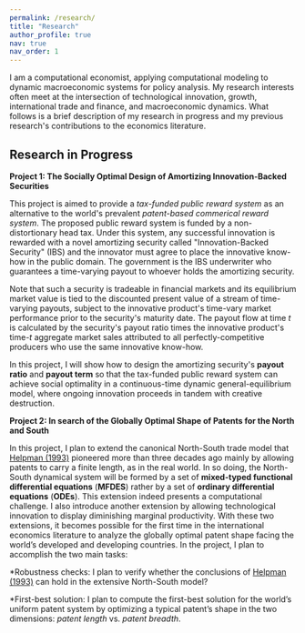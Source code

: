 ```yaml
---
permalink: /research/
title: "Research"
author_profile: true
nav: true
nav_order: 1
---
```


I am a computational economist, applying computational modeling to dynamic macroeconomic systems for policy analysis. My research interests often meet at the intersection of technological innovation, growth, international trade and finance, and macroeconomic dynamics. What follows is a brief description of my research in progress and my previous research's contributions to the economics literature. 

## Research in Progress

**Project 1: The Socially Optimal Design of Amortizing Innovation-Backed Securities**

This project is aimed to provide a *tax-funded public reward system* as an alternative to the world's prevalent *patent-based commerical reward system*. The proposed public reward system is funded by a non-distortionary head tax. Under this system, any successful innovation is rewarded with a novel amortizing security called "Innovation-Backed Security" (IBS) and the innovator must agree to place the innovative know-how in the public domain. The government is the IBS underwriter who guarantees a time-varying payout to whoever holds the amortizing security. 

Note that such a security is tradeable in financial markets and its equilibrium market value is tied to the discounted present value of a stream of time-varying payouts, subject to the innovative product's time-vary market performance prior to the security's maturity date. The payout flow at  time *t* is calculated by the security's payout ratio times the innovative product's time-*t* aggregate market sales attributed to all perfectly-competitive producers who use the same innovative know-how. 

In this project, I will show how to design the amortizing security's **payout ratio** and **payout term** so that the tax-funded public reward system can achieve social optimality in a continuous-time dynamic general-equilibrium model, where ongoing innovation proceeds in tandem with creative destruction. 


**Project 2: In search of the Globally Optimal Shape of Patents for the North and South**

In this project, I plan to extend the canonical North-South trade model that [Helpman (1993)](https://doi.org/10.2307/2951642) pioneered more than three decades ago mainly by allowing patents to carry a finite length, as in the real world. In so doing, the North-South dynamical system will be formed by a set of **mixed-typed functional differential equations** (**MFDES**) rather by a set of **ordinary differential equations** (**ODEs**). This extension indeed presents a computational challenge. I also introduce another extension by allowing technological innovation to display diminishing marginal productivity. With these two extensions, it becomes possible for the first time in the international economics literature to analyze the globally optimal patent shape facing the world’s developed and developing countries. In the project, I plan to accomplish the two main tasks:

*Robustness checks: I plan to verify whether the conclusions of [Helpman (1993)](https://doi.org/10.2307/2951642) can hold in the extensive North-South model? 

*First-best solution: I plan to compute the first-best solution for the world’s uniform patent system by optimizing a typical patent’s shape in the two dimensions: *patent length* vs. *patent breadth*. 


